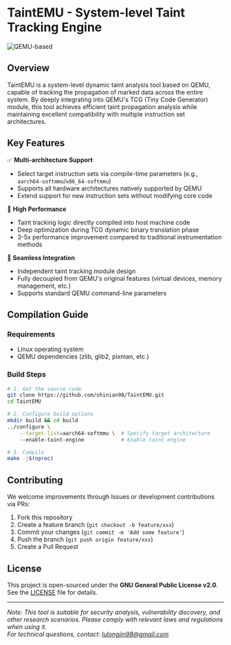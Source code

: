 # TaintEMU - System-level Taint Tracking Engine

![QEMU-based](https://img.shields.io/badge/Based_on-QEMU-blue?logo=qemu)

## Overview
TaintEMU is a system-level dynamic taint analysis tool based on QEMU, capable of tracking the propagation of marked data across the entire system. By deeply integrating into QEMU's TCG (Tiny Code Generator) module, this tool achieves efficient taint propagation analysis while maintaining excellent compatibility with multiple instruction set architectures.

## Key Features
✅ **Multi-architecture Support**  
- Select target instruction sets via compile-time parameters (e.g., `aarch64-softmmu`/`x86_64-softmmu`)
- Supports all hardware architectures natively supported by QEMU
- Extend support for new instruction sets without modifying core code

🚀 **High Performance**  
- Taint tracking logic directly compiled into host machine code
- Deep optimization during TCG dynamic binary translation phase
- 3-5x performance improvement compared to traditional instrumentation methods

🔌 **Seamless Integration**  
- Independent taint tracking module design
- Fully decoupled from QEMU's original features (virtual devices, memory management, etc.)
- Supports standard QEMU command-line parameters

## Compilation Guide

### Requirements
- Linux operating system
- QEMU dependencies (zlib, glib2, pixman, etc.)

### Build Steps
```bash
# 1. Get the source code
git clone https://github.com/shinian98/TaintEMU.git
cd TaintEMU

# 2. Configure build options
mkdir build && cd build
../configure \
    --target-list=aarch64-softmmu \  # Specify target architecture
    --enable-taint-engine            # Enable taint engine

# 3. Compile
make -j$(nproc)
```

## Contributing
We welcome improvements through Issues or development contributions via PRs:
1. Fork this repository
2. Create a feature branch (`git checkout -b feature/xxx`)
3. Commit your changes (`git commit -m 'Add some feature'`)
4. Push the branch (`git push origin feature/xxx`)
5. Create a Pull Request

## License
This project is open-sourced under the **GNU General Public License v2.0**. See the [LICENSE](LICENSE) file for details.

---
*Note: This tool is suitable for security analysis, vulnerability discovery, and other research scenarios. Please comply with relevant laws and regulations when using it.*  
*For technical questions, contact: lulongjin98@gmail.com*
